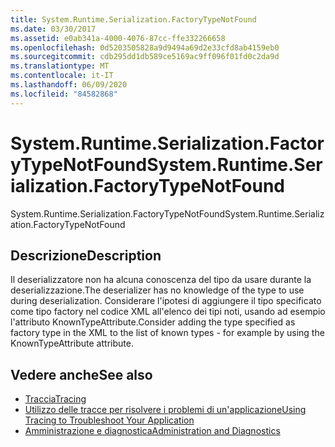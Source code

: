 ```yaml
---
title: System.Runtime.Serialization.FactoryTypeNotFound
ms.date: 03/30/2017
ms.assetid: e0ab341a-4000-4076-87cc-ffe332266658
ms.openlocfilehash: 0d5203505828a9d9494a69d2e33cfd8ab4159eb0
ms.sourcegitcommit: cdb295dd1db589ce5169ac9ff096f01fd0c2da9d
ms.translationtype: MT
ms.contentlocale: it-IT
ms.lasthandoff: 06/09/2020
ms.locfileid: "84582868"
---
```

# <a name="systemruntimeserializationfactorytypenotfound"></a><span data-ttu-id="f3d1d-102">System.Runtime.Serialization.FactoryTypeNotFound</span><span class="sxs-lookup"><span data-stu-id="f3d1d-102">System.Runtime.Serialization.FactoryTypeNotFound</span></span>
<span data-ttu-id="f3d1d-103">System.Runtime.Serialization.FactoryTypeNotFound</span><span class="sxs-lookup"><span data-stu-id="f3d1d-103">System.Runtime.Serialization.FactoryTypeNotFound</span></span>  
  
## <a name="description"></a><span data-ttu-id="f3d1d-104">Descrizione</span><span class="sxs-lookup"><span data-stu-id="f3d1d-104">Description</span></span>  
 <span data-ttu-id="f3d1d-105">Il deserializzatore non ha alcuna conoscenza del tipo da usare durante la deserializzazione.</span><span class="sxs-lookup"><span data-stu-id="f3d1d-105">The deserializer has no knowledge of the type to use during deserialization.</span></span> <span data-ttu-id="f3d1d-106">Considerare l'ipotesi di aggiungere il tipo specificato come tipo factory nel codice XML all'elenco dei tipi noti, usando ad esempio l'attributo KnownTypeAttribute.</span><span class="sxs-lookup"><span data-stu-id="f3d1d-106">Consider adding the type specified as factory type in the XML to the list of known types - for example by using the KnownTypeAttribute attribute.</span></span>  
  
## <a name="see-also"></a><span data-ttu-id="f3d1d-107">Vedere anche</span><span class="sxs-lookup"><span data-stu-id="f3d1d-107">See also</span></span>

- [<span data-ttu-id="f3d1d-108">Traccia</span><span class="sxs-lookup"><span data-stu-id="f3d1d-108">Tracing</span></span>](index.md)
- [<span data-ttu-id="f3d1d-109">Utilizzo delle tracce per risolvere i problemi di un'applicazione</span><span class="sxs-lookup"><span data-stu-id="f3d1d-109">Using Tracing to Troubleshoot Your Application</span></span>](using-tracing-to-troubleshoot-your-application.md)
- [<span data-ttu-id="f3d1d-110">Amministrazione e diagnostica</span><span class="sxs-lookup"><span data-stu-id="f3d1d-110">Administration and Diagnostics</span></span>](../index.md)
